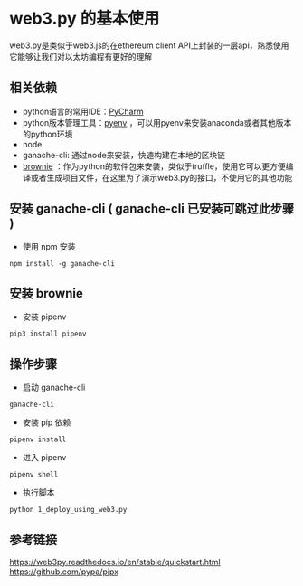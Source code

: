 # web3.py 的基本使用
web3.py是类似于web3.js的在ethereum client API上封装的一层api，熟悉使用它能够让我们对以太坊编程有更好的理解

## 相关依赖
- python语言的常用IDE：[PyCharm](https://www.jetbrains.com/pycharm/)
- python版本管理工具：[pyenv](https://github.com/pyenv/pyenv) ，可以用pyenv来安装anaconda或者其他版本的python环境
- node
- ganache-cli: 通过node来安装，快速构建在本地的区块链
- [brownie](https://eth-brownie.readthedocs.io/en/stable/toctree.html) ：作为python的软件包来安装，类似于truffle，使用它可以更方便编译或者生成项目文件，在这里为了演示web3.py的接口，不使用它的其他功能


## 安装 ganache-cli ( ganache-cli 已安装可跳过此步骤 )
- 使用 npm 安装 
```
npm install -g ganache-cli
```

## 安装 brownie
- 安装 pipenv
```
pip3 install pipenv
```

## 操作步骤
- 启动 ganache-cli
```
ganache-cli
```

- 安装 pip 依赖
```
pipenv install
```

- 进入 pipenv
```
pipenv shell
```

- 执行脚本
```
python 1_deploy_using_web3.py
```


## 参考链接
https://web3py.readthedocs.io/en/stable/quickstart.html  
https://github.com/pypa/pipx   
